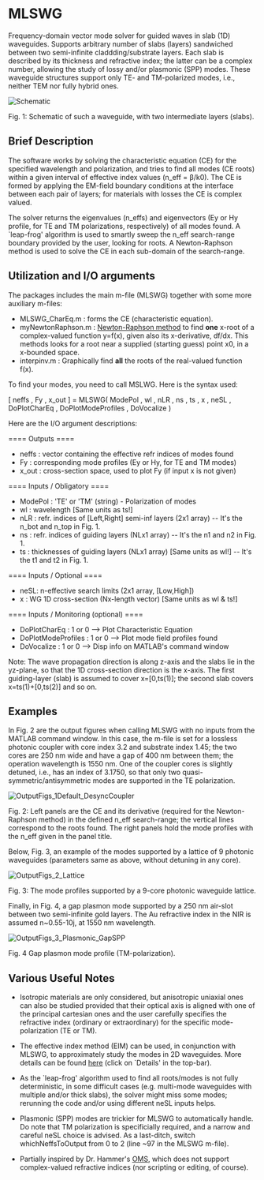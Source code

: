 # MLSWG
Frequency-domain vector mode solver for guided waves in slab (1D) waveguides. Supports arbitrary number of slabs (layers) sandwiched between two semi-infinite claddding/substrate layers. Each slab is described by its thickness and refractive index; the latter can be a complex number, allowing the study of lossy and/or plasmonic (SPP) modes. These waveguide structures support only TE- and TM-polarized modes, i.e., neither TEM nor fully hybrid ones. 

![Schematic](https://user-images.githubusercontent.com/97299585/199737279-688c74af-8ce7-469f-9007-e3c42a0542d4.JPG)

Fig. 1: Schematic of such a waveguide, with two intermediate layers (slabs).

## Brief Description
The software works by solving the characteristic equation (CE) for the specified wavelength and polarization, and tries to find all modes (CE roots) within a given interval of effective index values (n_eff = β/k0). The CE is formed by applying the EM-field boundary conditions at the interface between each pair of layers; for materials with losses the CE is complex valued. 

The solver returns the eigenvalues (n_effs) and eigenvectors (Ey or Hy profile, for TE and TM polarizations, respectively) of all modes found. A `leap-frog' algorithm is used to smartly sweep the n_eff search-range boundary provided by the user, looking for roots. A Newton-Raphson method is used to solve the CE in each sub-domain of the search-range. 

## Utilization and I/O arguments

The packages includes the main m-file (MLSWG) together with some more auxiliary m-files:
* MLSWG_CharEq.m : forms the CE (characteristic equation).
* myNewtonRaphson.m : [Newton-Raphson method](https://en.wikipedia.org/wiki/Newton%27s_method) to find **one** x-root of a complex-valued function y=f(x), given also its x-derivative, df/dx. This methods looks for a root near a supplied (starting guess) point x0, in a x-bounded space.
* interpinv.m : Graphically find **all** the roots of the real-valued function f(x).

To find your modes, you need to call MSLWG. Here is the syntax used:

[ neffs , Fy , x_out ] = MLSWG( ModePol , wl , nLR , ns , ts , x , neSL , DoPlotCharEq , DoPlotModeProfiles , DoVocalize )

Here are the I/O argument descriptions:

 ==== Outputs ====
  - neffs : vector containing the effective refr indices of modes found
  - Fy    : corresponding mode profiles (Ey or Hy, for TE and TM modes)
  - x_out : cross-section space, used to plot Fy (if input x is not given)

 ==== Inputs / Obligatory ====
  - ModePol : 'TE' or 'TM' (string) - Polarization of modes
  - wl  : wavelength [Same units as ts!]
  - nLR : refr. indices of [Left,Right] semi-inf layers (2x1 array) -- It's the n_bot and n_top in Fig. 1.
  - ns  : refr. indices of guiding layers (NLx1 array) -- It's the n1 and n2 in Fig. 1.
  - ts  : thicknesses of guiding layers (NLx1 array) [Same units as wl!] -- It's the t1 and t2 in Fig. 1.

 ==== Inputs / Optional ====
  - neSL: n-effective search limits (2x1 array, [Low,High])
  - x   : WG 1D cross-section (Nx-length vector) [Same units as wl & ts!]

 ==== Inputs / Monitoring (optional) ====
  - DoPlotCharEq       : 1 or 0 --> Plot Characteristic Equation
  - DoPlotModeProfiles : 1 or 0 --> Plot mode field profiles found
  - DoVocalize         : 1 or 0 --> Disp info on MATLAB's command window

Note: The wave propagation direction is along z-axis and the slabs lie in the yz-plane, so that the 1D cross-section direction is the x-axis. The first guiding-layer (slab) is assumed to cover x=[0,ts(1)]; the second slab covers x=ts(1)+[0,ts(2)] and so on.

## Examples

In Fig. 2 are the output figures when calling MLSWG with no inputs from the MATLAB command window. In this case, the m-file is set for a lossless photonic coupler with core index 3.2 and substrate index 1.45; the two cores are 250 nm wide and have a gap of 400 nm between them; the operation wavelength is 1550 nm. One of the coupler cores is slightly detuned, i.e., has an index of 3.1750, so that only two quasi-symmetric/antisymmetric modes are supported in the TE polarization.

![OutputFigs_1Default_DesyncCoupler](https://user-images.githubusercontent.com/97299585/199725650-5983ebb8-ba11-4e1c-a531-251bc15c552d.JPG)

Fig. 2: Left panels are the CE and its derivative (required for the Newton-Raphson method) in the defined n_eff search-range; the vertical lines correspond to the roots found. The right panels hold the mode profiles with the n_eff given in the panel title.

Below, Fig. 3, an example of the modes supported by a lattice of 9 photonic waveguides (parameters same as above, without detuning in any core).

![OutputFigs_2_Lattice](https://user-images.githubusercontent.com/97299585/199725661-82325518-7c27-4b81-b5c1-1392d9a7b8c5.JPG)

Fig. 3: The mode profiles supported by a 9-core photonic waveguide lattice.

Finally, in Fig. 4, a gap plasmon mode supported by a 250 nm air-slot between two semi-infinite gold layers. The Au refractive index in the NIR is assumed n~0.55-10j, at 1550 nm wavelength.

![OutputFigs_3_Plasmonic_GapSPP](https://user-images.githubusercontent.com/97299585/199728604-21b66072-732c-45f3-9c4a-a4193ebba6de.JPG)

Fig. 4 Gap plasmon mode profile (TM-polarization).

## Various Useful Notes

* Isotropic materials are only considered, but anisotropic uniaxial ones can also be studied provided that their optical axis is aligned with one of the principal cartesian ones and the user carefully specifies the refractive index (ordinary or extraordinary) for the specific mode-polarization (TE or TM).

* The effective index method (EIM) can be used, in conjunction with MLSWG, to approximately study the modes in 2D waveguides. More details can be found [here](https://www.computational-photonics.eu/eims.html) (click on `Details' in the top-bar).

* As the `leap-frog' algorithm used to find all roots/modes is not fully deterministic, in some difficult cases (e.g. multi-mode waveguides with multiple and/or thick slabs), the solver might miss some modes; rerunning the code and/or using different neSL inputs helps.

* Plasmonic (SPP) modes are trickier for MLSWG to automatically handle. Do note that TM polarization is specificially required, and a narrow and careful neSL choice is advised. As a last-ditch, switch whichNeffsToOutput from 0 to 2 (line ~97 in the MLSWG m-file).

* Partially inspired by Dr. Hammer's [OMS](https://www.computational-photonics.eu/oms.html), which does not support complex-valued refractive indices (nor scripting or editing, of course).
